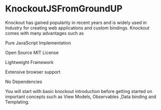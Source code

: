# KnockoutJSFromGroundUP
Knockout has gained popularity in recent years and is widely used in Industry for creating web applications and custom bindings. Knockout comes with many advantages such as

Pure JavaScript Implementation

Open Source MIT License

Lightweight Framework

Extensive browser support

No Dependencies

You will start with basic knockout introduction before getting started on important concepts such as View Models, Observables ,Data binding and Templating.
